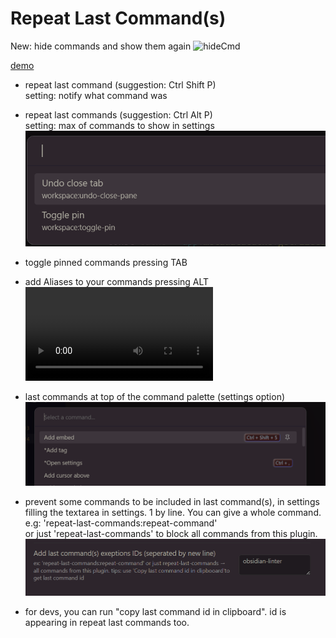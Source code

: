 # Repeat Last Command(s)

New: hide commands and show them again
![hideCmd](.ressources/hideCmd.gif)

[demo](https://youtu.be/7-_vkC7-K9g)

- repeat last command (suggestion: Ctrl Shift P)  
setting: notify what command was

- repeat last commands (suggestion: Ctrl Alt P)  
setting: max of commands to show in settings
![cmds](./ressources/added_id.png)

- toggle pinned commands pressing TAB

- add Aliases to your commands pressing ALT   
![aliases](./ressources/aliases.mp4)

- last commands at top of the command palette (settings option)  
![mostrecent](./ressources/most%20recent.png)

- prevent some commands to be included in last command(s), in settings filling the textarea in settings. 1 by line. 
You can give a whole command. e.g: 'repeat-last-commands:repeat-command'  
or just 'repeat-last-commands' to block all commands from this plugin.
![excluded](excluded.png)

- for devs, you can run "copy last command id in clipboard". id is appearing in repeat last commands too.